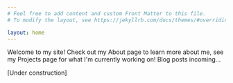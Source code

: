 ```yaml
---
# Feel free to add content and custom Front Matter to this file.
# To modify the layout, see https://jekyllrb.com/docs/themes/#overriding-theme-defaults

layout: home
---
```


Welcome to my site! Check out my About page to learn more about me, see my Projects page for what I'm currently working on! Blog posts incoming...

[Under construction]
